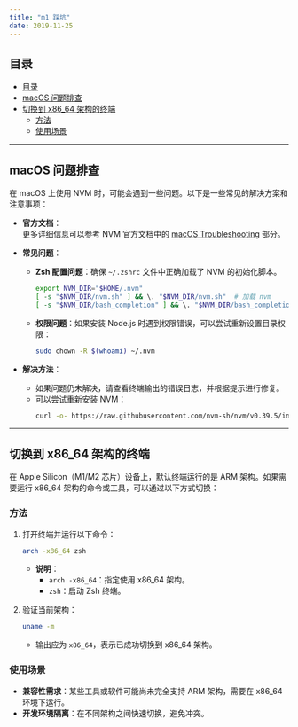 ```yaml
---
title: "m1 踩坑"
date: 2019-11-25
---
```


## 目录

- [目录](#目录)
- [macOS 问题排查](#macos-问题排查)
- [切换到 x86\_64 架构的终端](#切换到-x86_64-架构的终端)
  - [方法](#方法)
  - [使用场景](#使用场景)

---

## macOS 问题排查

在 macOS 上使用 NVM 时，可能会遇到一些问题。以下是一些常见的解决方案和注意事项：

- **官方文档**：  
  更多详细信息可以参考 NVM 官方文档中的 [macOS Troubleshooting](https://github.com/nvm-sh/nvm#macos-troubleshooting) 部分。

- **常见问题**：
  - **Zsh 配置问题**：确保 `~/.zshrc` 文件中正确加载了 NVM 的初始化脚本。
    ```bash
    export NVM_DIR="$HOME/.nvm"
    [ -s "$NVM_DIR/nvm.sh" ] && \. "$NVM_DIR/nvm.sh"  # 加载 nvm
    [ -s "$NVM_DIR/bash_completion" ] && \. "$NVM_DIR/bash_completion"  # 加载 bash_completion (可选)
    ```
  - **权限问题**：如果安装 Node.js 时遇到权限错误，可以尝试重新设置目录权限：
    ```bash
    sudo chown -R $(whoami) ~/.nvm
    ```

- **解决方法**：
  - 如果问题仍未解决，请查看终端输出的错误日志，并根据提示进行修复。
  - 可以尝试重新安装 NVM：
    ```bash
    curl -o- https://raw.githubusercontent.com/nvm-sh/nvm/v0.39.5/install.sh | bash
    ```

---

## 切换到 x86_64 架构的终端

在 Apple Silicon（M1/M2 芯片）设备上，默认终端运行的是 ARM 架构。如果需要运行 x86_64 架构的命令或工具，可以通过以下方式切换：

### 方法

1. 打开终端并运行以下命令：
   ```bash
   arch -x86_64 zsh
   ```
   - **说明**：
     - `arch -x86_64`：指定使用 x86_64 架构。
     - `zsh`：启动 Zsh 终端。

2. 验证当前架构：
   ```bash
   uname -m
   ```
   - 输出应为 `x86_64`，表示已成功切换到 x86_64 架构。

### 使用场景

- **兼容性需求**：某些工具或软件可能尚未完全支持 ARM 架构，需要在 x86_64 环境下运行。
- **开发环境隔离**：在不同架构之间快速切换，避免冲突。
